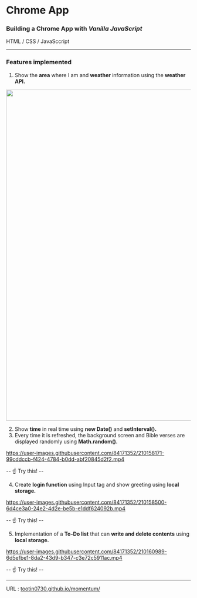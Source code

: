 # Chrome App
### Building a Chrome App with *Vanilla JavaScript*
HTML /  CSS /   JavaSccript
___
### Features implemented

1. Show the **area** where I am and **weather** information using the **weather API.**
<img src="https://user-images.githubusercontent.com/84171352/210157840-bb5bfc6a-c2ad-4065-a559-b6fe28a04a5b.jpg" width="900">


2. Show **time** in real time using **new Date()** and **setInterval().**
3. Every time it is refreshed, the background screen and Bible verses are displayed randomly using **Math.random().**

https://user-images.githubusercontent.com/84171352/210158171-99cddccb-f424-4784-b0dd-abf20845d2f2.mp4
  

-- :point_up:   Try this! --


4. Create **login function** using Input tag and show greeting using **local storage.**

https://user-images.githubusercontent.com/84171352/210158500-6d4ce3a0-24e2-4d2e-be5b-e1ddf624092b.mp4

-- :point_up:   Try this! --


5. Implementation of a **To-Do list** that can **write and delete contents** using **local storage.**

https://user-images.githubusercontent.com/84171352/210160989-6d5efbe1-8da2-43d9-b347-c3e72c5911ac.mp4

-- :point_up:   Try this! --

___
URL : [tootin0730.github.io/momentum/](https://tootin0730.github.io/momentum/)
